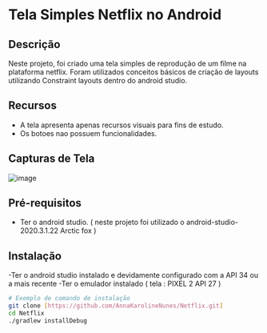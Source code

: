 # Tela Simples Netflix no Android

## Descrição

Neste projeto, foi criado uma tela simples de reprodução de um filme na plataforma netflix. Foram utilizados conceitos básicos de criação de layouts utilizando Constraint layouts dentro do android studio.

## Recursos

- A tela apresenta apenas recursos visuais para fins de estudo.
- Os botoes nao possuem funcionalidades.

## Capturas de Tela

![image](https://github.com/AnnaKarolineNunes/Netflix/assets/101477642/722179c4-02f7-4ea9-a2c6-d20b64a63cda)

## Pré-requisitos

- Ter o android studio. ( neste projeto foi utilizado o android-studio-2020.3.1.22 Arctic fox ) 

## Instalação

-Ter o android studio instalado e devidamente configurado com a API 34 ou a mais recente
-Ter o emulador instalado ( tela : PIXEL 2 API 27 ) 


```bash
# Exemplo de comando de instalação
git clone [https://github.com/AnnaKarolineNunes/Netflix.git]
cd Netflix
./gradlew installDebug
